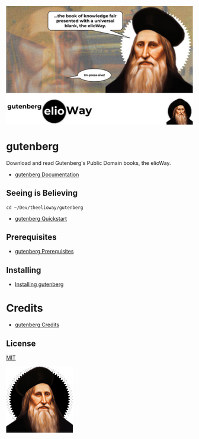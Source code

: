 ![](./postcard.jpg)

# gutenberg

Download and read Gutenberg's Public Domain books, the elioWay.

- [gutenberg Documentation](./doc/index.md)

## Seeing is Believing

```
cd ~/Dev/theelioway/gutenberg
```

- [gutenberg Quickstart](./quickstart.md)

## Prerequisites

- [gutenberg Prerequisites](./prerequisites.md)

## Installing

- [Installing gutenberg](./installing.md)

# Credits

- [gutenberg Credits](./credits.md)

## License

[MIT](license)

![](./apple-touch-icon.png)
